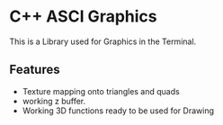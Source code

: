 # C++ ASCI Graphics

This is a Library used for Graphics in the Terminal.

## Features
- Texture mapping onto triangles and quads
- working z buffer.
- Working 3D functions ready to be used for Drawing

